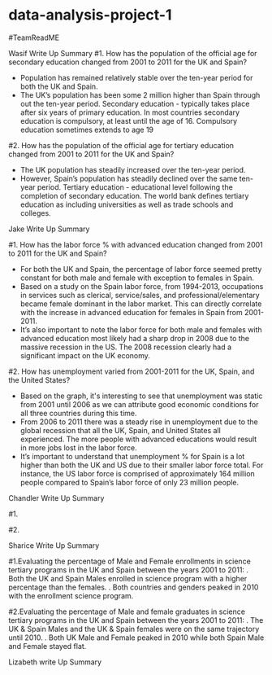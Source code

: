 # data-analysis-project-1
#TeamReadME

Wasif Write Up Summary
#1. How has the population of the official age for secondary education changed from 2001 to 2011 for the UK and Spain?
- Population has remained relatively stable over the ten-year period for both the UK and Spain.
- The UK’s population has been some 2 million higher than Spain through out the ten-year period.
Secondary education - typically takes place after six years of primary education. In most countries secondary education is compulsory, at least until the age of 16. Compulsory education sometimes extends to age 19

#2. How has the population of the official age for tertiary education changed from 2001 to 2011 for the UK and Spain?
- The UK population has steadily increased over the ten-year period.
- However, Spain’s population has steadily declined over the same ten-year period.
Tertiary education - educational level following the completion of secondary education. The world bank defines tertiary education as including universities as well as trade schools and colleges.

Jake Write Up Summary

#1. How has the labor force % with advanced education changed from 2001 to 2011 for the UK and Spain?
 - For both the UK and Spain, the percentage of labor force seemed pretty constant for both male and female with exception to females in Spain. 
 - Based on a study on the Spain labor force, from 1994-2013, occupations in services such as  clerical, service/sales, and professional/elementary became female dominant in the labor market. This can directly correlate with the increase in advanced education for females in Spain from 2001-2011.
 - It’s also important to note  the labor force for both male and females with advanced education most likely had a sharp drop in 2008 due to the massive recession in the US. The 2008 recession clearly had a significant impact on the UK economy. 

#2. How has unemployment varied from 2001-2011 for the UK, Spain, and the United States?
 - Based on the graph, it's interesting to see that unemployment was static from 2001 until 2006 as we can attribute good economic conditions for all three countries during this time.
 - From 2006 to 2011 there was a steady rise in unemployment due to the global recession that all the UK, Spain, and United States all experienced. The more people with advanced educations would result in more jobs lost in the labor force.
 - It’s important to understand  that unemployment % for Spain is a lot higher than both the UK and US due to their smaller labor force total. For instance, the US labor force is comprised of approximately 164 million people compared to Spain’s labor force of only 23 million people.


Chandler Write Up Summary

#1. 


#2. 


Sharice Write Up Summary

#1.Evaluating the percentage of Male and Female enrollments in science tertiary programs in the UK and Spain between the years 2001 to 2011:
. Both the UK and Spain Males enrolled in science program with a higher percentage than the females.
. Both countries and genders peaked in 2010 with the enrollment science program.

#2.Evaluating the percentage of Male and female graduates in science tertiary programs in the UK and Spain between the years 2001 to 2011:
. The UK & Spain Males and the UK & Spain females were on the same trajectory until 2010.
. Both UK Male and Female peaked in 2010 while both Spain Male and Female stayed flat.




Lizabeth write Up Summary




